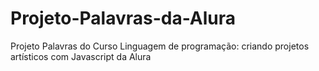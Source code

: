 # Projeto-Palavras-da-Alura
Projeto Palavras do Curso Linguagem de programação: criando projetos artísticos com Javascript da Alura
